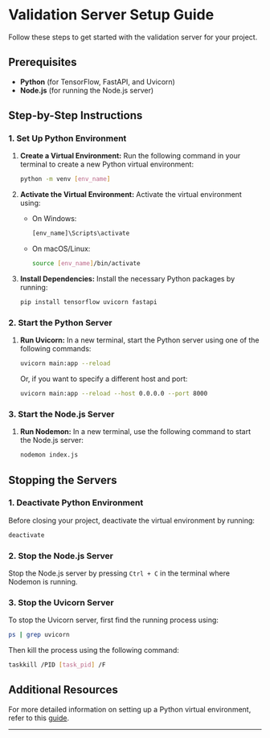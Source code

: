 # Validation Server Setup Guide

Follow these steps to get started with the validation server for your project.

## Prerequisites

- **Python** (for TensorFlow, FastAPI, and Uvicorn)
- **Node.js** (for running the Node.js server)

## Step-by-Step Instructions

### 1. Set Up Python Environment

1. **Create a Virtual Environment:**
   Run the following command in your terminal to create a new Python virtual environment:
   ```bash
   python -m venv [env_name]
   ```

2. **Activate the Virtual Environment:**
   Activate the virtual environment using:
   - On Windows:
     ```bash
     [env_name]\Scripts\activate
     ```
   - On macOS/Linux:
     ```bash
     source [env_name]/bin/activate
     ```

3. **Install Dependencies:**
   Install the necessary Python packages by running:
   ```bash
   pip install tensorflow uvicorn fastapi
   ```

### 2. Start the Python Server

1. **Run Uvicorn:**
   In a new terminal, start the Python server using one of the following commands:
   ```bash
   uvicorn main:app --reload
   ```
   Or, if you want to specify a different host and port:
   ```bash
   uvicorn main:app --reload --host 0.0.0.0 --port 8000
   ```

### 3. Start the Node.js Server

1. **Run Nodemon:**
   In a new terminal, use the following command to start the Node.js server:
   ```bash
   nodemon index.js
   ```

## Stopping the Servers

### 1. Deactivate Python Environment

Before closing your project, deactivate the virtual environment by running:
```bash
deactivate
```

### 2. Stop the Node.js Server

Stop the Node.js server by pressing `Ctrl + C` in the terminal where Nodemon is running.

### 3. Stop the Uvicorn Server

To stop the Uvicorn server, first find the running process using:
```bash
ps | grep uvicorn
```
Then kill the process using the following command:
```bash
taskkill /PID [task_pid] /F
```

## Additional Resources

For more detailed information on setting up a Python virtual environment, refer to this [guide](https://www.linkedin.com/pulse/setting-up-python-virtual-environment-your-project-prince-odoi/).

---
